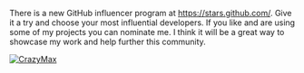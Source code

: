 There is a new GitHub influencer program at https://stars.github.com/. Give it a try and choose your most influential developers. If you like and are using some of my projects you can nominate me. I think it will be a great way to showcase my work and help further this community.

[![](https://user-images.githubusercontent.com/1951866/87210382-d8a1f680-c304-11ea-80e3-38be71dce52b.gif "CrazyMax")](https://github.com/crazy-max)

